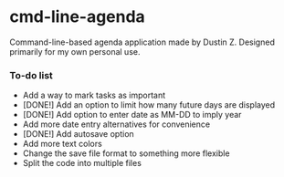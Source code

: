 # cmd-line-agenda

Command-line-based agenda application made by Dustin Z. Designed primarily for my own personal use.

### To-do list

- Add a way to mark tasks as important
- [DONE!] Add an option to limit how many future days are displayed
- [DONE!] Add option to enter date as MM-DD to imply year
- Add more date entry alternatives for convenience
- [DONE!] Add autosave option
- Add more text colors
- Change the save file format to something more flexible
- Split the code into multiple files

